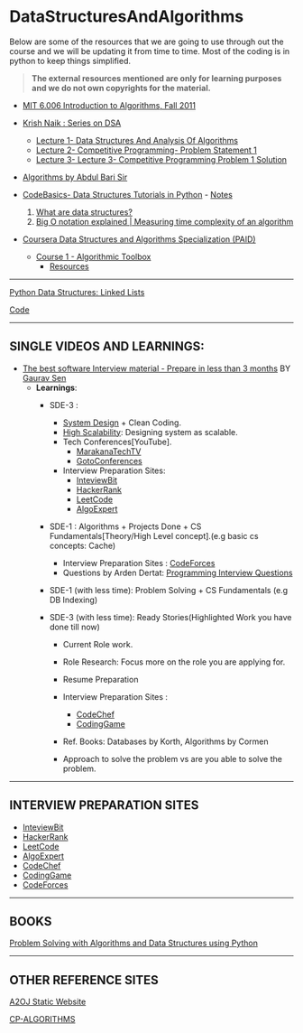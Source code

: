 # DataStructuresAndAlgorithms

Below are some of the resources that we are going to use through out the course and we will be updating it from time to time. Most of the coding is in python to keep things simplified.

> **The external resources mentioned are only for learning purposes and we do not own copyrights for the material.**

- [MIT 6.006 Introduction to Algorithms, Fall 2011](https://www.youtube.com/playlist?list=PLUl4u3cNGP61Oq3tWYp6V_F-5jb5L2iHb)

- [Krish Naik :  Series on DSA](https://www.youtube.com/channel/UCNU_lfiiWBdtULKOw6X0Dig)

  - [Lecture 1- Data Structures And Analysis Of Algorithms](https://www.youtube.com/watch?v=0qKrfT1L-1U)
  - [Lecture 2- Competitive Programming- Problem Statement 1](https://www.youtube.com/watch?v=VZmByby6pN8)
  - [Lecture 3- Lecture 3- Competitive Programming Problem 1 Solution](https://www.youtube.com/watch?v=OJxmLhtBagY)

- [Algorithms by Abdul Bari Sir](https://www.youtube.com/playlist?list=PLDN4rrl48XKpZkf03iYFl-O29szjTrs_O)

- [CodeBasics- Data Structures Tutorials in Python](https://www.youtube.com/playlist?list=PLeo1K3hjS3uu_n_a__MI_KktGTLYopZ12) - [Notes](https://github.com/SamChawla/DataStructuresAndAlgorithms/tree/master/CodeBasics-DataStructures/Notes.md)
  1. [What are data structures?](https://www.youtube.com/watch?v=_t2GVaQasRY&list=PLeo1K3hjS3uu_n_a__MI_KktGTLYopZ12)
  2. [Big O notation explained | Measuring time complexity of an algorithm](https://www.youtube.com/watch?v=IR_S8BC8KI0&list=PLeo1K3hjS3uu_n_a__MI_KktGTLYopZ12&index=2)

- [Coursera Data Structures and Algorithms Specialization (PAID)](https://www.coursera.org/specializations/data-structures-algorithms)
  - [Course 1 - Algorithmic Toolbox](https://www.coursera.org/learn/algorithmic-toolbox)
    - [Resources](https://github.com/SamChawla/DataStructuresAndAlgorithms/tree/master/Coursera-DSA/Course1-Algorithmic-Toolbox)
  
***

[Python Data Structures: Linked Lists](https://www.linkedin.com/learning/python-data-structures-linked-lists)

[Code](https://github.com/SamChawla/DataStructuresAndAlgorithms/tree/master/LinkedinLearning/DS-Linked-Lists)

***

## SINGLE VIDEOS AND LEARNINGS:

* [The best software Interview material - Prepare in less than 3 months](https://www.youtube.com/watch?v=bBPHpH8aKjw) BY [Gaurav Sen](https://www.youtube.com/channel/UCRPMAqdtSgd0Ipeef7iFsKw)
  - **Learnings**:
    - SDE-3 : 
      - [System Design](https://www.youtube.com/playlist?list=PLMCXHnjXnTnvo6alSjVkgxV-VH6EPyvoX) + Clean Coding.
      - [High Scalability](http://highscalability.com/): Designing system as scalable.
      - Tech Conferences[YouTube].
        - [MarakanaTechTV](https://www.youtube.com/user/MarakanaTechTV)
        - [GotoConferences](https://www.youtube.com/user/GotoConferences)
      - Interview Preparation Sites:
        - [InteviewBit](https://www.interviewbit.com/)
        - [HackerRank](https://www.hackerrank.com/)
        - [LeetCode](https://leetcode.com/)
        - [AlgoExpert](https://www.algoexpert.io/product)
    - SDE-1 : Algorithms + Projects Done + CS Fundamentals[Theory/High Level concept].(e.g basic cs concepts: Cache)
      - Interview Preparation Sites : [CodeForces](https://codeforces.com/)
      - Questions by Arden Dertat: [Programming Interview Questions](http://www.ardendertat.com/2012/01/09/programming-interview-questions/) 
  
    - SDE-1 (with less time): Problem Solving + CS Fundamentals (e.g DB Indexing)
    - SDE-3 (with less time): Ready Stories(Highlighted Work you have done till now)
      - Current Role work.
      - Role Research: Focus more on the role you are applying for.
      - Resume Preparation
      - Interview Preparation Sites : 
        - [CodeChef](https://www.codechef.com/)
        - [CodingGame](https://www.codingame.com/start)
      - Ref. Books: Databases by Korth, Algorithms by Cormen 
  
      - Approach to solve the problem vs are you able to solve the problem.

***

## INTERVIEW PREPARATION SITES

* [InteviewBit](https://www.interviewbit.com/)
* [HackerRank](https://www.hackerrank.com/)
* [LeetCode](https://leetcode.com/)
* [AlgoExpert](https://www.algoexpert.io/product)
* [CodeChef](https://www.codechef.com/)
* [CodingGame](https://www.codingame.com/start)
* [CodeForces](https://codeforces.com/)

***

## BOOKS

[Problem Solving with Algorithms and Data Structures using Python
](https://runestone.academy/runestone/books/published/pythonds/index.html)

***

## OTHER REFERENCE SITES

[A2OJ Static Website](https://www.a2oj.com/)

[CP-ALGORITHMS](https://cp-algorithms.com/)